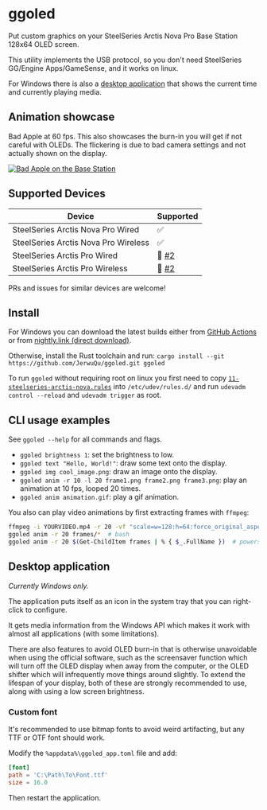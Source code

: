 # ggoled

Put custom graphics on your SteelSeries Arctis Nova Pro Base Station 128x64 OLED screen.

This utility implements the USB protocol, so you don't need SteelSeries GG/Engine Apps/GameSense, and it works on linux.

For Windows there is also a [desktop application](#desktop-application) that shows the current time and currently playing media.

## Animation showcase

Bad Apple at 60 fps.
This also showcases the burn-in you will get if not careful with OLEDs. The flickering is due to bad camera settings and not actually shown on the display.

[![Bad Apple on the Base Station](http://img.youtube.com/vi/k51zNrMLti4/0.jpg)](http://www.youtube.com/watch?v=k51zNrMLti4 "Bad Apple on a SteelSeries Arctis Nova Pro Wireless Base Station")

## Supported Devices

| Device                               | Supported                                           |
| ------------------------------------ | --------------------------------------------------- |
| SteelSeries Arctis Nova Pro Wired    | ✅                                                  |
| SteelSeries Arctis Nova Pro Wireless | ✅                                                  |
| SteelSeries Arctis Pro Wired         | 🧐 [#2](https://github.com/JerwuQu/ggoled/issues/2) |
| SteelSeries Arctis Pro Wireless      | 🧐 [#2](https://github.com/JerwuQu/ggoled/issues/2) |

PRs and issues for similar devices are welcome!

## Install

For Windows you can download the latest builds either from [GitHub Actions](https://github.com/JerwuQu/ggoled/actions) or from [nightly.link (direct download)](https://nightly.link/JerwuQu/ggoled/workflows/build/master/x86_64-pc-windows-gnu.zip).

Otherwise, install the Rust toolchain and run: `cargo install --git https://github.com/JerwuQu/ggoled.git ggoled`

To run `ggoled` without requiring root on linux you first need to copy [`11-steelseries-arctis-nova.rules`](https://github.com/JerwuQu/ggoled/blob/master/11-steelseries-arctis-nova.rules) into `/etc/udev/rules.d/` and run `udevadm control --reload` and `udevadm trigger` as root.

## CLI usage examples

See `ggoled --help` for all commands and flags.

- `ggoled brightness 1`: set the brightness to low.
- `ggoled text "Hello, World!"`: draw some text onto the display.
- `ggoled img cool_image.png`: draw an image onto the display.
- `ggoled anim -r 10 -l 20 frame1.png frame2.png frame3.png`: play an animation at 10 fps, looped 20 times.
- `ggoled anim animation.gif`: play a gif animation.

You also can play video animations by first extracting frames with `ffmpeg`:

```sh
ffmpeg -i YOURVIDEO.mp4 -r 20 -vf "scale=w=128:h=64:force_original_aspect_ratio=1" frames/%05d.png
ggoled anim -r 20 frames/*  # bash
ggoled anim -r 20 $(Get-ChildItem frames | % { $_.FullName })  # powershell
```

## Desktop application

_Currently Windows only._

The application puts itself as an icon in the system tray that you can right-click to configure.

It gets media information from the Windows API which makes it work with almost all applications (with some limitations).

There are also features to avoid OLED burn-in that is otherwise unavoidable when using the official software, such as the screensaver function which will turn off the OLED display when away from the computer, or the OLED shifter which will infrequently move things around slightly.
To extend the lifespan of your display, both of these are strongly recommended to use, along with using a low screen brightness.

### Custom font

It's recommended to use bitmap fonts to avoid weird artifacting, but any TTF or OTF font should work.

Modify the `%appdata%\ggoled_app.toml` file and add:

```toml
[font]
path = 'C:\Path\To\Font.ttf'
size = 16.0
```

Then restart the application.
